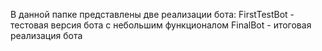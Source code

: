 В данной папке представлены две реализации бота: 
FirstTestBot - тестовая версия бота с небольшим функционалом
FinalBot - итоговая реализация бота
